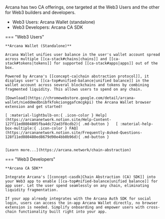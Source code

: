 Arcana has two CA offerings, one targeted at the Web3 Users and the other for Web3 builders and developers.

* Web3 Users: Arcana Wallet (standalone)
* Web3 Developers: Arcana CA SDK

=== "Web3 Users"

    **Arcana Wallet (Standalone)**

    Arcana Wallet unifies user balance in the user's wallet account spread across multiple [[ca-stack#chains|chains]] and [[ca-stack#tokens|tokens]] for supported [[ca-stack#apps|apps]] out of the box.  
    
    Powered by Arcana's [[concept-ca|chain abstraction protocol]], it displays user's [[ca-top#unified-balance|unified balance]] in the wallet account across several blockchains and tokens by combining fragmented liquidity. This allows users to spend on any chain. 
    
    [Download](https://chromewebstore.google.com/detail/arcana-wallet/nieddmedbnibfkfokcionggafcmcgkpi) the Arcana Wallet browser extension and get started! 

    [ :material-lightbulb-on:{ .icon-color } Help](https://arcananetwork.notion.site/Help-Content-127f11ed0804805fba4dc72ad3f8cdb2){ .md-button }   [ :material-help-box-multiple:{ .icon-color } FAQ](https://arcananetwork.notion.site/Frequently-Asked-Questions-128f11ed080480ed8679d90e4bb0b96d){ .md-button }

    
    [Learn more...](https://arcana.network/chain-abstraction)

=== "Web3 Developers"

    **Arcana CA SDK**
    
    Integrate Arcana's [[concept-casdk|Chain Abstraction (CA) SDK]] into your Web3 app to enable [[ca-top#nified-balance|unified balance]] for app user. Let the user spend seamlessly on any chain, eliminating liquidity fragmentation.

    If your app already integrates with the Arcana Auth SDK for social login, users can access the in-app Arcana Wallet directly, no browser extension is needed. Simplify onboarding and empower users with cross-chain functionality built right into your app.  

